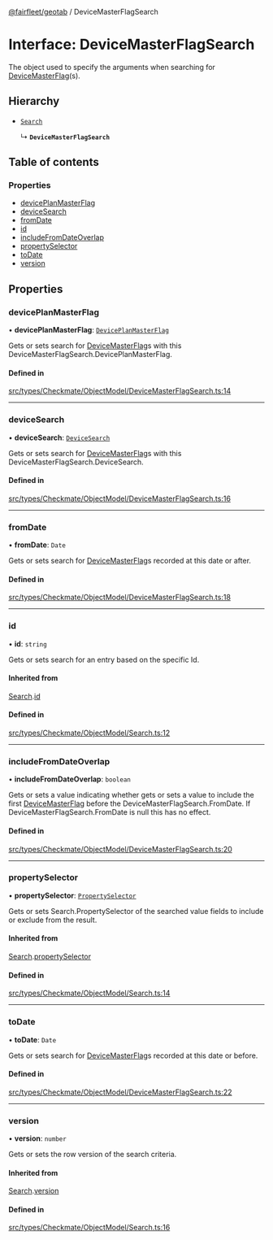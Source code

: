 [@fairfleet/geotab](../README.md) / DeviceMasterFlagSearch

# Interface: DeviceMasterFlagSearch

The object used to specify the arguments when searching for [DeviceMasterFlag](DeviceMasterFlag.md)(s).

## Hierarchy

- [`Search`](Search.md)

  ↳ **`DeviceMasterFlagSearch`**

## Table of contents

### Properties

- [devicePlanMasterFlag](DeviceMasterFlagSearch.md#deviceplanmasterflag)
- [deviceSearch](DeviceMasterFlagSearch.md#devicesearch)
- [fromDate](DeviceMasterFlagSearch.md#fromdate)
- [id](DeviceMasterFlagSearch.md#id)
- [includeFromDateOverlap](DeviceMasterFlagSearch.md#includefromdateoverlap)
- [propertySelector](DeviceMasterFlagSearch.md#propertyselector)
- [toDate](DeviceMasterFlagSearch.md#todate)
- [version](DeviceMasterFlagSearch.md#version)

## Properties

### devicePlanMasterFlag

• **devicePlanMasterFlag**: [`DevicePlanMasterFlag`](../README.md#deviceplanmasterflag)

Gets or sets search for [DeviceMasterFlag](DeviceMasterFlag.md)s with this DeviceMasterFlagSearch.DevicePlanMasterFlag.

#### Defined in

[src/types/Checkmate/ObjectModel/DeviceMasterFlagSearch.ts:14](https://github.com/fairfleet/geotab/blob/b682f10/src/types/Checkmate/ObjectModel/DeviceMasterFlagSearch.ts#L14)

___

### deviceSearch

• **deviceSearch**: [`DeviceSearch`](DeviceSearch.md)

Gets or sets search for [DeviceMasterFlag](DeviceMasterFlag.md)s with this DeviceMasterFlagSearch.DeviceSearch.

#### Defined in

[src/types/Checkmate/ObjectModel/DeviceMasterFlagSearch.ts:16](https://github.com/fairfleet/geotab/blob/b682f10/src/types/Checkmate/ObjectModel/DeviceMasterFlagSearch.ts#L16)

___

### fromDate

• **fromDate**: `Date`

Gets or sets search for [DeviceMasterFlag](DeviceMasterFlag.md)s recorded at this date or after.

#### Defined in

[src/types/Checkmate/ObjectModel/DeviceMasterFlagSearch.ts:18](https://github.com/fairfleet/geotab/blob/b682f10/src/types/Checkmate/ObjectModel/DeviceMasterFlagSearch.ts#L18)

___

### id

• **id**: `string`

Gets or sets search for an entry based on the specific Id.

#### Inherited from

[Search](Search.md).[id](Search.md#id)

#### Defined in

[src/types/Checkmate/ObjectModel/Search.ts:12](https://github.com/fairfleet/geotab/blob/b682f10/src/types/Checkmate/ObjectModel/Search.ts#L12)

___

### includeFromDateOverlap

• **includeFromDateOverlap**: `boolean`

Gets or sets a value indicating whether gets or sets a value to include the first [DeviceMasterFlag](DeviceMasterFlag.md) before the DeviceMasterFlagSearch.FromDate. If DeviceMasterFlagSearch.FromDate is <c>null</c> this has no effect.

#### Defined in

[src/types/Checkmate/ObjectModel/DeviceMasterFlagSearch.ts:20](https://github.com/fairfleet/geotab/blob/b682f10/src/types/Checkmate/ObjectModel/DeviceMasterFlagSearch.ts#L20)

___

### propertySelector

• **propertySelector**: [`PropertySelector`](PropertySelector.md)

Gets or sets Search.PropertySelector of the searched value fields to include or exclude from the result.

#### Inherited from

[Search](Search.md).[propertySelector](Search.md#propertyselector)

#### Defined in

[src/types/Checkmate/ObjectModel/Search.ts:14](https://github.com/fairfleet/geotab/blob/b682f10/src/types/Checkmate/ObjectModel/Search.ts#L14)

___

### toDate

• **toDate**: `Date`

Gets or sets search for [DeviceMasterFlag](DeviceMasterFlag.md)s recorded at this date or before.

#### Defined in

[src/types/Checkmate/ObjectModel/DeviceMasterFlagSearch.ts:22](https://github.com/fairfleet/geotab/blob/b682f10/src/types/Checkmate/ObjectModel/DeviceMasterFlagSearch.ts#L22)

___

### version

• **version**: `number`

Gets or sets the row version of the search criteria.

#### Inherited from

[Search](Search.md).[version](Search.md#version)

#### Defined in

[src/types/Checkmate/ObjectModel/Search.ts:16](https://github.com/fairfleet/geotab/blob/b682f10/src/types/Checkmate/ObjectModel/Search.ts#L16)
